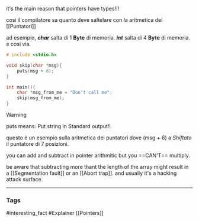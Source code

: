 it's the main reason that pointers have types!!!

cosi il compilatore sa quanto deve saltelare con la aritmetica dei [[Puntatori]]

ad esempio, 
***char*** salta di 1 **Byte** di memoria.
***int*** salta di 4 **Byte** di memoria.
e cosi via. 

```c
# include <stdio.h>

void skip(char *msg){
	puts(msg + 6);
}

int main(){
	char *msg_from_me = "Don't call me";
	skip(msg_from_me);
}
```

>[!Warning]
>puts means: Put string in Standard output!!

questo è un esempio sulla aritmetica dei puntatori dove (msg + 6) a *Shiftato* il puntatore di 7 posizioni. 

you can add and subtract in pointer arithmitic but you ==CAN'T== multiply. 

be aware that subtracting more thant the length of the array might result in a [[Segmentation fault]] or an [[Abort trap]]. and usually it's a hacking attack surface. 

---
### Tags 
#interesting_fact 
#Explainer 
[[Pointers]]
